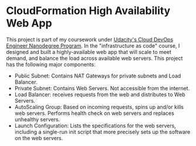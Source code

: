 # CloudFormation High Availability Web App
This project is part of my coursework under [Udacity's Cloud DevOps Engineer Nanodegree Program](https://www.udacity.com/course/cloud-dev-ops-nanodegree--nd9991). In the "infrastructure as code" course, I designed and built a highly-available web app that will scale to meet demand, and balance the load across available web servers. This project has the following major components:

- Public Subnet: Contains NAT Gateways for private subnets and Load Balancer.
- Private Subnet: Contains Web Servers. Not accessible from the internet.
- Load Balancer: receives requests from the web and distributes to Web Servers.
- AutoScaling Group: Based on incoming requests, spins up and/or kills web servers. Performs health check on web servers and replaces unhealthy servers.
- Launch Configuration: Lists the specifications for the web servers, including a single-run init script that more precisely sets up the software on the web servers.
